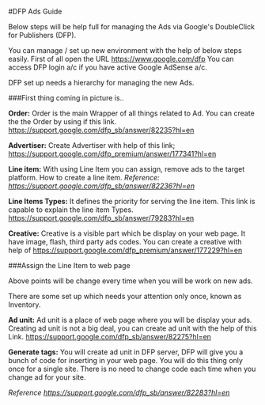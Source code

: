 #DFP Ads Guide


Below steps will be help full for managing the Ads via Google's DoubleClick for Publishers (DFP).

You can manage / set up new environment with the help of below steps easily. First of all open the URL https://www.google.com/dfp
You can access DFP login a/c if you have active Google AdSense‎ a/c.

DFP set up needs a hierarchy for managing the new Ads. 

###First thing coming in picture is.. 

**Order:** Order is the main Wrapper of all things related to Ad. You can create the the Order by using if this link. https://support.google.com/dfp_sb/answer/82235?hl=en

**Advertiser:** Create Advertiser with help of this link; https://support.google.com/dfp_premium/answer/177341?hl=en

**Line item:**  With using Line Item you can assign, remove ads to the target platform. 
How to create a line item.
*Reference: https://support.google.com/dfp_sb/answer/82236?hl=en*

**Line Items Types:**  It defines the priority for serving the line item. This link is capable to explain the line item Types. https://support.google.com/dfp_sb/answer/79283?hl=en

**Creative:** Creative is a visible part which be display on your web page. It have image, flash, third party ads codes.
You can create a creative with help of  https://support.google.com/dfp_premium/answer/177229?hl=en

###Assign the Line Item to web page 

Above points will be change every time when you will be work on new ads. 

There are some set up which needs your attention only once, known as Inventory.

**Ad unit:** Ad unit is a place of web page where you will be display your ads.
Creating ad unit is not a big deal, you can create ad unit with the help of this Link. https://support.google.com/dfp_sb/answer/82275?hl=en

**Generate tags:** You will create ad unit in DFP server, DFP will give you a bunch of code for inserting in your web page.
You will do this thing only once for a single site.
There is no need to change code each time when you change ad for your site.

*Reference https://support.google.com/dfp_sb/answer/82283?hl=en*
